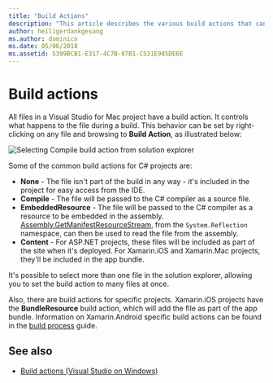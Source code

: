 ```yaml
---
title: "Build Actions"
description: "This article describes the various build actions that can be used for C# projects"
author: heiligerdankgesang
ms.author: dominicn
ms.date: 05/06/2018
ms.assetid: 5399BCB1-E317-4C7B-87B1-C531E985DE6E
---
```

# Build actions

All files in a Visual Studio for Mac project have a build action. It controls what happens to the file during a build. This behavior can be set by right-clicking on any file and browsing to **Build Action**, as illustrated below:

![Selecting Compile build action from solution explorer](media/projects-and-solutions-image1.png)

Some of the common build actions for C# projects are:

* **None** - The file isn't part of the build in any way - it's included in the project for easy access from the IDE.
* **Compile** - The file will be passed to the C# compiler as a source file.
* **EmbeddedResource** - The file will be passed to the C# compiler as a resource to be embedded in the assembly. [Assembly.GetManifestResourceStream](/dotnet/api/system.reflection.assembly.getmanifestresourcestream), from the `System.Reflection` namespace, can then be used to read the file from the assembly.
* **Content** - For ASP.NET projects, these files will be included as part of the site when it's deployed. For Xamarin.iOS and Xamarin.Mac projects, they'll be included in the app bundle.

It's possible to select more than one file in the solution explorer, allowing you to set the build action to many files at once.

Also, there are build actions for specific projects. Xamarin.iOS projects have the **BundleResource** build action, which will add the file as part of the app bundle. Information on Xamarin.Android specific build actions can be found in the [build process](/xamarin/android/deploy-test/building-apps/build-process#Build_Actions) guide.

## See also

- [Build actions (Visual Studio on Windows)](/visualstudio/ide/build-actions)